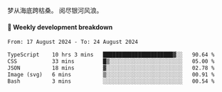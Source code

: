 梦从海底跨枯桑。
阅尽银河风浪。


#### 📝 Weekly development breakdown

<!--START_SECTION:waka-->

```txt
From: 17 August 2024 - To: 24 August 2024

TypeScript    10 hrs 3 mins   ██████████████████████▓░░   90.64 %
CSS           33 mins         █▒░░░░░░░░░░░░░░░░░░░░░░░   05.00 %
JSON          18 mins         ▓░░░░░░░░░░░░░░░░░░░░░░░░   02.78 %
Image (svg)   6 mins          ▒░░░░░░░░░░░░░░░░░░░░░░░░   00.91 %
Bash          3 mins          ░░░░░░░░░░░░░░░░░░░░░░░░░   00.54 %
```

<!--END_SECTION:waka-->



